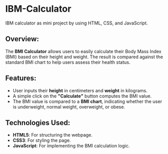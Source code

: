 # IBM-Calculator
IBM calculator as mini project by using HTML, CSS, and JavaScript.
## Overview:
The **BMI Calculator** allows users to easily calculate their Body Mass Index (BMI) based on their height and weight. The result is compared against the standard BMI chart to help users assess their health status.

## Features:
- User inputs their **height** in centimeters and **weight** in kilograms.
- A simple click on the **"Calculate"** button computes the BMI value.
- The BMI value is compared to a **BMI chart**, indicating whether the user is underweight, normal weight, overweight, or obese.

## Technologies Used:
- **HTML5**: For structuring the webpage.
- **CSS3**: For styling the page.
- **JavaScript**: For implementing the BMI calculation logic.
